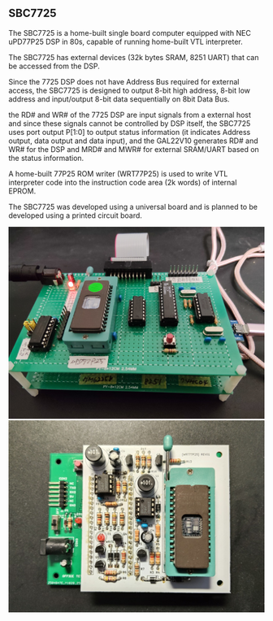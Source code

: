## SBC7725
The SBC7725 is a home-built single board computer equipped with NEC uPD77P25 DSP in 80s, capable of running home-built VTL interpreter.

The SBC7725 has external devices (32k bytes SRAM, 8251 UART) that can be accessed from the DSP.

Since the 7725 DSP does not have Address Bus required for external access, the SBC7725 is designed to output 8-bit high address, 8-bit low address and input/output 8-bit data sequentially on 8bit Data Bus.

the RD# and WR# of the 7725 DSP are input signals from a external host and since these signals cannot be controlled by DSP itself, the SBC7725 uses port output P[1:0] to output status information (it indicates Address output, data output and data input), and the GAL22V10 generates RD# and WR# for the DSP and MRD# and MWR# for external SRAM/UART based on the status information.

A home-built 77P25 ROM writer (WRT77P25) is used to write VTL interpreter code into the instruction code area (2k words) of internal EPROM.

The SBC7725 was developed using a universal board and is planned to be developed using a printed circuit board.

![](https://github.com/omodakakuwai/SBC7725/blob/main/images/SBC7725.jpg)
![](https://github.com/omodakakuwai/SBC7725/blob/main/images/SBC7725_WRT77P25.jpg)
